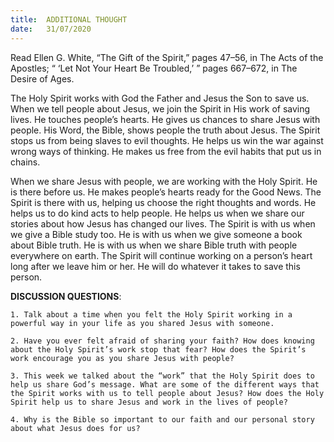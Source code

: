 ```yaml
---
title:  ADDITIONAL THOUGHT
date:   31/07/2020
---
```


Read Ellen G. White, “The Gift of the Spirit,” pages 47–56, in The Acts of the Apostles; “ ‘Let Not Your Heart Be Troubled,’ ” pages 667–672, in The Desire of Ages.

The Holy Spirit works with God the Father and Jesus the Son to save us. When we tell people about Jesus, we join the Spirit in His work of saving lives. He touches people’s hearts. He gives us chances to share Jesus with people. His Word, the Bible, shows people the truth about Jesus. The Spirit stops us from being slaves to evil thoughts. He helps us win the war against wrong ways of thinking. He makes us free from the evil habits that put us in chains.

When we share Jesus with people, we are working with the Holy Spirit. He is there before us. He makes people’s hearts ready for the Good News. The Spirit is there with us, helping us choose the right thoughts and words. He helps us to do kind acts to help people. He helps us when we share our stories about how Jesus has changed our lives. The Spirit is with us when we give a Bible study too. He is with us when we give someone a book about Bible truth. He is with us when we share Bible truth with people everywhere on earth. The Spirit will continue working on a person’s heart long after we leave him or her. He will do whatever it takes to save this person.

**DISCUSSION QUESTIONS**:

`1. Talk about a time when you felt the Holy Spirit working in a powerful way in your life as you shared Jesus with someone.`

`2. Have you ever felt afraid of sharing your faith? How does knowing about the Holy Spirit’s work stop that fear? How does the Spirit’s work encourage you as you share Jesus with people?`

`3. This week we talked about the “work” that the Holy Spirit does to help us share God’s message. What are some of the different ways that the Spirit works with us to tell people about Jesus? How does the Holy Spirit help us to share Jesus and work in the lives of people?`

`4. Why is the Bible so important to our faith and our personal story about what Jesus does for us?`
